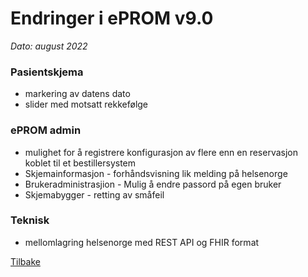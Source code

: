 # Endringer i ePROM v9.0
*Dato: august 2022*

### Pasientskjema
- markering av datens dato
- slider med motsatt rekkefølge

### ePROM admin
- mulighet for å registrere konfigurasjon av flere enn en reservasjon koblet til et bestillersystem
- Skjemainformasjon - forhåndsvisning lik melding på helsenorge
- Brukeradministrasjion - Mulig å endre passord på egen bruker
- Skjemabygger - retting av småfeil
 
### Teknisk
- mellomlagring helsenorge med REST API og FHIR format



[Tilbake](./Releaselist)
